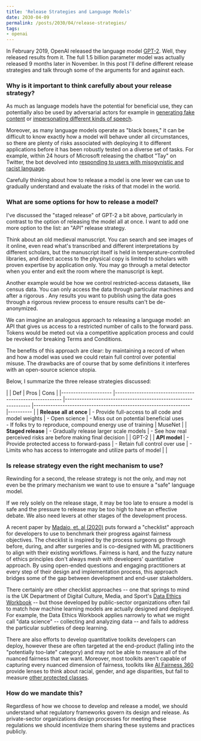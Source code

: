 ```yaml
---
title: 'Release Strategies and Language Models'
date: 2030-04-09
permalink: /posts/2030/04/release-strategies/
tags:
- openai
---
```


In February 2019, OpenAI released the language model [GPT-2]([https://openai.com/blog/better-language-models/](https://openai.com/blog/better-language-models/)). Well, they released results from it. The full 1.5 billion parameter model was actually released 9 months later in November. In this post I'll define different release strategies and talk through some of the arguments for and against each. 

### Why is it important to think carefully about your release strategy?

As much as language models have the potential for beneficial use, they can potentially also be used by adversarial actors for example in [generating fake content](http://google.com) or [impersonating different kinds of speech](http://google.com). 

Moreover, as many language models operate as "black boxes," it can be difficult to know exactly how a model will behave under all circumstances, so there are plenty of risks associated with deploying it to different applications before it has been robustly tested on a diverse set of tasks. For example, within 24 hours of Microsoft releasing the chatbot "Tay" on Twitter, the bot devolved into [responding to users with misogynistic and racist language](https://www.theverge.com/2016/3/24/11297050/tay-microsoft-chatbot-racist). 

Carefully thinking about how to release a model is one lever we can use to gradually understand and evaluate the risks of that model in the world.

### What are some options for how to release a model?

I've discussed the "staged release" of GPT-2 a bit above, particularly in contrast to the option of releasing the model all at once. I want to add one more option to the list: an "API" release strategy. 

Think about an old medieval manuscript. You can search and see images of it online, even read what's transcribed and different interpretations by different scholars, but the manuscript itself is held in temperature-controlled libraries, and direct access to the physical copy is limited to scholars with proven expertise by application only. You may go through a metal detector when you enter and exit the room where the manuscript is kept.

Another example would be how we control restricted-access datasets, like census data. You can only access the data through particular machines and after a rigorous . Any results you want to publish using the data goes through a rigorous review process to ensure results can't be de-anonymized.

We can imagine an analogous approach to releasing a language model: an API that gives us access to a restricted number of calls to the forward pass. Tokens would be meted out via a competitive application process and could be revoked for breaking Terms and Conditions.

The benefits of this approach are clear: by maintaining a record of when and how a model was used we could retain full control over potential misuse. The drawbacks are of course that by some definitions it interferes with an open-source science utopia. 

Below, I summarize the three release strategies discussed:

|  	| Def 	| Pros 	| Cons | 
|---------------------	|--------------------------------------------------------	|---------------------------------------------------------------	|-----------------------------------------------------------------	|----------	|
| **Release all at once** 	| - Provide full-access to all code and model weights | - Open science 	| - Miss out on potential beneficial uses <br>- If folks try to reproduce, compound energy use of training 	| MuseNet 	|
| **Staged release** 	| - Gradually release larger scale models 	| - See how real perceived risks are before making final decision 	|  	| GPT-2 	|
| **API model** 	| - Provide protected access to forward-pass 	| - Retain full control over use 	| - Limits who has access to interrogate and utilize parts of model 	|  	|

### Is release strategy even the right mechanism to use?

Rewinding for a second, the release strategy is not the only, and may not even be the primary mechanism we want to use to ensure a "safe" language model. 

If we rely solely on the release stage, it may be too late to ensure a model is safe and the pressure to release may be too high to have an effective debate. We also need levers at other stages of the development process.

A recent paper by [Madaio, et. al (2020)](http://www.jennwv.com/papers/checklists.pdf) puts forward a "checklist" approach for developers to use to benchmark their progress against fairness objectives. The checklist is inspired by the process surgeons go through before, during, and after surgeries and is co-designed with ML practitioners to align with their existing workflows. Fairness is hard, and the fuzzy nature of ethics principles don't always mesh with developers' quantitative approach. By using open-ended questions and engaging practitioners at every step of their design and implementation process, this approach bridges some of the gap between development and end-user stakeholders. 

There certainly are other checklist approaches -- one that springs to mind is the UK Department of Digital Culture, Media, and Sport's [Data Ethics Workbook](https://www.gov.uk/government/publications/data-ethics-workbook) -- but those developed by public-sector organizations often fail to match how machine learning models are actually designed and deployed. For example, the Data Ethics Workbook applies narrowly to what we might call "data science" -- collecting and analyzing data -- and fails to address the particular subtleties of deep learning.

There are also efforts to develop quantitative toolkits developers can deploy, however these are often targeted at the end-product (falling into the "potentially too-late" category) and may not be able to measure all of the nuanced fairness that we want. Moreover, most toolkits aren't capable of capturing every nuanced dimension of fairness, toolkits like [AI Fairness 360](http://aif360.mybluemix.net/) provide lenses to think about racial, gender, and age disparities, but fail to measure [other protected classes](https://www.un.org/ruleoflaw/thematic-areas/human-rights/equality-and-non-discrimination/).

### How do we mandate this?

Regardless of how we choose to develop and release a model, we should understand what regulatory frameworks govern its design and release. As private-sector organizations design processes for meeting these regulations we should incentivize them sharing these systems and practices publicly.